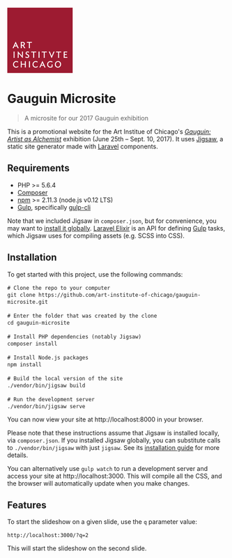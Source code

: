 ![Art Institute of Chicago](https://raw.githubusercontent.com/Art-Institute-of-Chicago/template/master/aic-logo.gif)


# Gauguin Microsite
> A microsite for our 2017 Gauguin exhibition

This is a promotional website for the Art Institue of Chicago's [*Gauguin: Artist as Alchemist*](http://www.artic.edu/exhibition/gauguin-artist-alchemist) exhibition (June 25th – Sept. 10, 2017). It uses [Jigsaw](http://jigsaw.tighten.co/), a static site generator made with [Laravel](https://laravel.com/) components.


## Requirements

* PHP >= 5.6.4
* [Composer](https://getcomposer.org/)
* [npm](https://www.npmjs.com/) >= 2.11.3 (node.js v0.12 LTS)
* [Gulp](http://gulpjs.com/), specifically [gulp-cli](https://github.com/gulpjs/gulp/blob/master/docs/getting-started.md)

Note that we included Jigsaw in `composer.json`, but for convenience, you may want to [install it globally](http://jigsaw.tighten.co/docs/installation/). [Laravel Elixir](https://laravel.com/docs/5.3/elixir) is an API for defining [Gulp](http://gulpjs.com/) tasks, which Jigsaw uses for compiling assets (e.g. SCSS into CSS).


## Installation

To get started with this project, use the following commands:

```shell
# Clone the repo to your computer
git clone https://github.com/art-institute-of-chicago/gauguin-microsite.git

# Enter the folder that was created by the clone
cd gauguin-microsite

# Install PHP dependencies (notably Jigsaw)
composer install

# Install Node.js packages
npm install

# Build the local version of the site
./vendor/bin/jigsaw build

# Run the development server
./vendor/bin/jigsaw serve
```

You can now view your site at http://localhost:8000 in your browser.

Please note that these instructions assume that Jigsaw is installed locally, via `composer.json`. If you installed Jigsaw globally, you can substitute calls to `./vendor/bin/jigsaw` with just `jigsaw`. See its [installation guide](http://jigsaw.tighten.co/docs/installation/) for more details.

You can alternatively use `gulp watch` to run a development server and access your site at http://localhost:3000. This will compile all the CSS, and the browser will automatically update when you make changes.


## Features

To start the slideshow on a given slide, use the `q` parameter value:

```
http://localhost:3000/?q=2
```

This will start the slideshow on the second slide.
